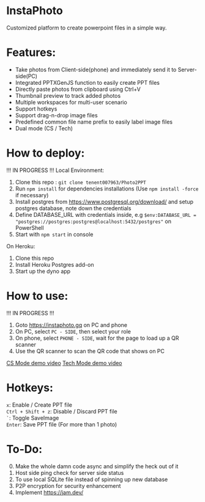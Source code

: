 # **InstaPhoto**
Customized platform to create powerpoint files in a simple way.


# Features:
- Take photos from Client-side(phone) and immediately send it to Server-side(PC)
- Integrated PPTXGenJS function to easily create PPT files
- Directly paste photos from clipboard using Ctrl+V
- Thumbnail preview to track added photos 
- Multiple workspaces for multi-user scenario
- Support hotkeys
- Support drag-n-drop image files
- Predefined common file name prefix to easily label image files
- Dual mode (CS / Tech)


# How to deploy:

!!! IN PROGRESS !!!
Local Environment: 
 1. Clone this repo : `git clone tenent007963/Photo2PPT` 
 2. Run `npm install` for dependencies installations (Use `npm install -force` if necessary)
 3. Install postgres from https://www.postgresql.org/download/ and setup postgres database, note down the credentials
 4. Define DATABASE_URL with credentials inside, e.g `$env:DATABASE_URL = "postgres://postgres:postgres@localhost:5432/postgres"` on PowerShell
 5. Start with `npm start` in console

On Heroku: 
 1. Clone this repo
 2. Install Heroku Postgres add-on
 3. Start up the dyno app


# How to use:

!!! IN PROGRESS !!!
1. Goto https://instaphoto.gq on PC and phone
2. On PC, select `PC - SIDE`, then select your role
3. On phone, select `PHONE - SIDE`, wait for the page to load up a QR scanner
4. Use the QR scanner to scan the QR code that shows on PC

[CS Mode demo video](https://youtu.be/rvji88DFuSM)
[Tech Mode demo video](https://youtu.be/9MBMMFiP4mQ)


# Hotkeys:

`x`: Enable / Create PPT file\
`Ctrl + Shift + z`: Disable / Discard PPT file\
`` ` ``: Toggle SaveImage\
`Enter`: Save PPT file (For more than 1 photo)


# To-Do:
 0. Make the whole damn code async and simplify the heck out of it
 1. Host side ping check for server side status
 2. To use local SQLite file instead of spinning up new database
 3. P2P encryption for security enhancement
 4. Implement https://jam.dev/

